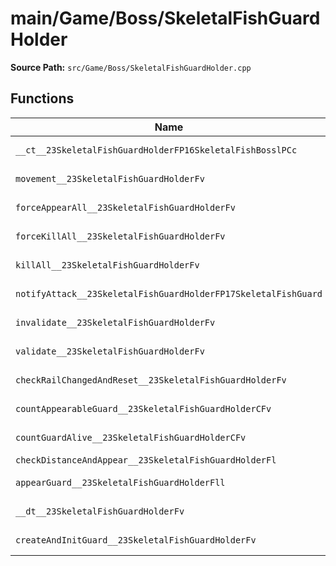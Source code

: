 # main/Game/Boss/SkeletalFishGuardHolder

**Source Path:** `src/Game/Boss/SkeletalFishGuardHolder.cpp`

## Functions

| Name | Address | Match % |
|------|---------|---------|
| `__ct__23SkeletalFishGuardHolderFP16SkeletalFishBosslPCc` | `0x8007E398` | :white_check_mark: (100.0%) |
| `movement__23SkeletalFishGuardHolderFv` | `0x8007E414` | :white_check_mark: (100.0%) |
| `forceAppearAll__23SkeletalFishGuardHolderFv` | `0x8007E468` | :white_check_mark: (100.0%) |
| `forceKillAll__23SkeletalFishGuardHolderFv` | `0x8007E538` | :white_check_mark: (100.0%) |
| `killAll__23SkeletalFishGuardHolderFv` | `0x8007E5A0` | :white_check_mark: (100.0%) |
| `notifyAttack__23SkeletalFishGuardHolderFP17SkeletalFishGuard` | `0x8007E5FC` | :white_check_mark: (100.0%) |
| `invalidate__23SkeletalFishGuardHolderFv` | `0x8007E668` | :white_check_mark: (100.0%) |
| `validate__23SkeletalFishGuardHolderFv` | `0x8007E674` | :white_check_mark: (100.0%) |
| `checkRailChangedAndReset__23SkeletalFishGuardHolderFv` | `0x8007E6C0` | :white_check_mark: (100.0%) |
| `countAppearableGuard__23SkeletalFishGuardHolderCFv` | `0x8007E718` | :white_check_mark: (100.0%) |
| `countGuardAlive__23SkeletalFishGuardHolderCFv` | `0x8007E774` | :white_check_mark: (100.0%) |
| `checkDistanceAndAppear__23SkeletalFishGuardHolderFl` | `0x8007E7E4` | :x: (0.0%) |
| `appearGuard__23SkeletalFishGuardHolderFll` | `0x8007E934` | :white_check_mark: (100.0%) |
| `__dt__23SkeletalFishGuardHolderFv` | `0x8007EA3C` | :white_check_mark: (100.0%) |
| `createAndInitGuard__23SkeletalFishGuardHolderFv` | `0x8007EA94` | :white_check_mark: (100.0%) |
